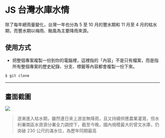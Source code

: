 # JS 台灣水庫水情

除了每年總雨量變化，台灣一年也分為 5 至 10 月的豐水期和 11 月至 4 月的枯水期，而豐水期以梅雨、颱風為主要降雨來源。

## 使用方式
- 把整個專案複製一份到你的電腦裡，這裡指的「內容」不是只有檔案，而是指所有整個專案的歷史紀錄、分支、標籤等內容都會複製一份下來。
```sh
$ git clone
```

----

## 畫面截圖
![](https://i.imgur.com/Fyy1Roq.png)
> 逐漸進入枯水期，雖然連日來上游並無降雨，且又持續供應農業灌溉，但水利署南區水資源分署全力調控下，截至今晚，國內規模最大的曾文水庫，仍突破 230 公尺的滿水位，為歷年同期最高
